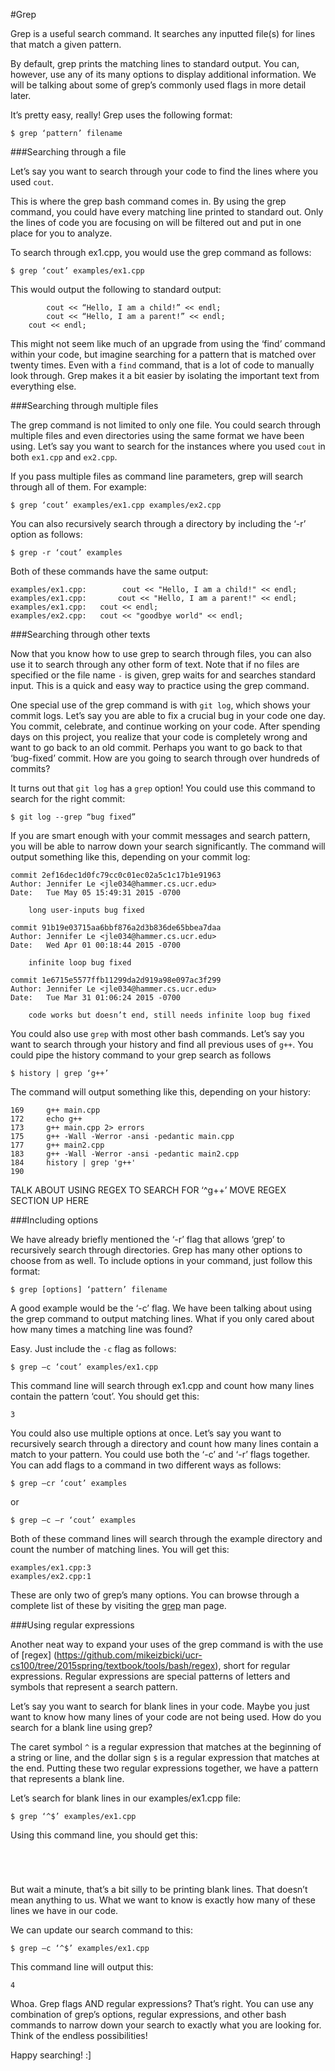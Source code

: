 #Grep

Grep is a useful search command. 
It searches any inputted file(s) for lines that match a given pattern.

By default, grep prints the matching lines to standard output.
You can, however, use any of its many options to display additional information.
We will be talking about some of grep’s commonly used flags in more detail later.

It’s pretty easy, really! Grep uses the following format:

```
$ grep ‘pattern’ filename
```

###Searching through a file

Let’s say you want to search through your code to find the lines where you used `cout`.
  
This is where the grep bash command comes in.
By using the grep command, you could have every matching line printed to standard out.
Only the lines of code you are focusing on will be filtered out and put in one place for you to analyze.

To search through ex1.cpp, you would use the grep command as follows:

```
$ grep ‘cout’ examples/ex1.cpp
```

This would output the following to standard output:

```
		cout << “Hello, I am a child!” << endl;
		cout << “Hello, I am a parent!” << endl;
	cout << endl;
```

This might not seem like much of an upgrade from using the ‘find’ command within your code, but imagine searching for a pattern that is matched over twenty times.
Even with a `find` command, that is a lot of code to manually look through. 
Grep makes it a bit easier by isolating the important text from everything else.

###Searching through multiple files

The grep command is not limited to only one file.
You could search through multiple files and even directories using the same format we have been using.
Let’s say you want to search for the instances where you used `cout` in both `ex1.cpp` and `ex2.cpp`.

If you pass multiple files as command line parameters, grep will search through all of them.
For example:

``` 
$ grep ‘cout’ examples/ex1.cpp examples/ex2.cpp
```

You can also recursively search through a directory by including the ‘-r’ option as follows:

```
$ grep -r ‘cout’ examples
```

Both of these commands have the same output:

```
examples/ex1.cpp:		 cout << "Hello, I am a child!" << endl;
examples/ex1.cpp:		cout << "Hello, I am a parent!" << endl;
examples/ex1.cpp:	cout << endl;
examples/ex2.cpp:	cout << "goodbye world" << endl;
``` 

###Searching through other texts

Now that you know how to use grep to search through files, you can also use it to search through any other form of text. 
Note that if no files are specified or the file name `-` is given, grep waits for and searches standard input.
This is a quick and easy way to practice using the grep command. 

One special use of the grep command is with `git log`, which shows your commit logs.
Let’s say you are able to fix a crucial bug in your code one day.
You commit, celebrate, and continue working on your code.
After spending days on this project, you realize that your code is completely wrong and want to go back to an old commit.
Perhaps you want to go back to that ‘bug-fixed’ commit.
How are you going to search through over hundreds of commits?

It turns out that `git log` has a `grep` option!
You could use this command to search for the right commit:

```
$ git log --grep “bug fixed”
```

If you are smart enough with your commit messages and search pattern, you will be able to narrow down your search significantly.
The command will output something like this, depending on your commit log:

```
commit 2ef16dec1d0fc79cc0c01ec02a5c1c17b1e91963
Author: Jennifer Le <jle034@hammer.cs.ucr.edu>
Date:   Tue May 05 15:49:31 2015 -0700

    long user-inputs bug fixed

commit 91b19e03715aa6bbf876a2d3b836de65bbea7daa
Author: Jennifer Le <jle034@hammer.cs.ucr.edu>
Date:   Wed Apr 01 00:18:44 2015 -0700

    infinite loop bug fixed

commit 1e6715e5577ffb11299da2d919a98e097ac3f299
Author: Jennifer Le <jle034@hammer.cs.ucr.edu>
Date:   Tue Mar 31 01:06:24 2015 -0700

    code works but doesn’t end, still needs infinite loop bug fixed
```

You could also use `grep` with most other bash commands.
Let’s say you want to search through your history and find all previous uses of `g++`.
You could pipe the history command to your grep search as follows

```
$ history | grep ‘g++’
```

The command will output something like this, depending on your history:

```
169     g++ main.cpp
172     echo g++
173     g++ main.cpp 2> errors
175     g++ -Wall -Werror -ansi -pedantic main.cpp
177     g++ main2.cpp
183     g++ -Wall -Werror -ansi -pedantic main2.cpp
184     history | grep 'g++'
190     
```

TALK ABOUT USING REGEX TO SEARCH FOR ‘^g++’
MOVE REGEX SECTION UP HERE

###Including options

We have already briefly mentioned the ‘-r’ flag that allows ‘grep’ to recursively search through directories.
Grep has many other options to choose from as well. 
To include options in your command, just follow this format:

```
$ grep [options] ‘pattern’ filename
```

A good example would be the ‘-c’ flag. 
We have been talking about using the grep command to output matching lines.
What if you only cared about how many times a matching line was found?

Easy. 
Just include the `-c` flag as follows:

```
$ grep –c ‘cout’ examples/ex1.cpp
```

This command line will search through ex1.cpp and count how many lines contain the pattern ‘cout’.
You should get this:

```
3
```
You could also use multiple options at once.
Let’s say you want to recursively search through a directory and count how many lines contain a match to your pattern.
You could use both the ‘-c’ and ‘-r’ flags together.
You can add flags to a command in two different ways as follows:

```
$ grep –cr ‘cout’ examples
```
or 
```
$ grep –c –r ‘cout’ examples
```

Both of these command lines will search through the example directory and count the number of matching lines. You will get this:

```
examples/ex1.cpp:3
examples/ex2.cpp:1
```

These are only two of grep’s many options.
You can browse through a complete list of these by visiting the [grep](http://linux.die.net/man/1/grep) man page.

###Using regular expressions

Another neat way to expand your uses of the grep command is with the use of [regex] (https://github.com/mikeizbicki/ucr-cs100/tree/2015spring/textbook/tools/bash/regex), short for regular expressions.
Regular expressions are special patterns of letters and symbols that represent a search pattern.

Let’s say you want to search for blank lines in your code. 
Maybe you just want to know how many lines of your code are not being used.
How do you search for a blank line using grep?

The caret symbol `^` is a regular expression that matches at the beginning of a string or line, and the dollar sign `$` is a regular expression that matches at the end.
Putting these two regular expressions together, we have a pattern that represents a blank line.
 
Let’s search for blank lines in our examples/ex1.cpp file:

```
$ grep ‘^$’ examples/ex1.cpp
```

Using this command line, you should get this:

```




```

But wait a minute, that’s a bit silly to be printing blank lines.
That doesn’t mean anything to us.
What we want to know is exactly how many of these lines we have in our code.

We can update our search command to this:

```
$ grep –c ‘^$’ examples/ex1.cpp
```

This command line will output this:

```
4
```

Whoa. 
Grep flags AND regular expressions?
That’s right.
You can use any combination of grep’s options, regular expressions, and other bash commands to narrow down your search to exactly what you are looking for.
Think of the endless possibilities!

Happy searching! :]

